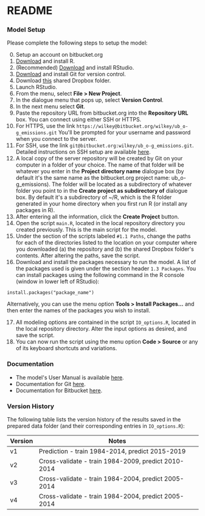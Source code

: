 # README #

### Model Setup ###

Please complete the following steps to setup the model:

0. Setup an account on bitbucket.org
1. [Download](http://www.r-project.org/) and install R.
2. (Recommended) [Download](http://www.rstudio.com/products/rstudio/download/) and install RStudio.
3. [Download](http://git-scm.com/downloads) and install Git for version control.
4. Download [this](https://www.dropbox.com/sh/m8rqvurad4wuzyr/AAANOLPsDGr6m5UFkrdtf24Ga?dl=0) shared Dropbox folder.
5. Launch RStudio.
6. From the menu, select **File > New Project**.
7. In the dialogue menu that pops up, select **Version Control**.
8. In the next menu select **Git**.
9. Paste the repository URL from bitbucket.org into the **Repository URL** box. You can connect using either SSH or HTTPS.
10. For HTTPS, use the link `https://wilkey@bitbucket.org/wilkey/ub_o-g_emissions.git` You'll be prompted for your username and password when you connect to the server.
11. For SSH, use the link `git@bitbucket.org:wilkey/ub_o-g_emissions.git`. Detailed instructions on SSH setup are available [here](https://confluence.atlassian.com/display/BITBUCKET/Set+up+SSH+for+Git).
12. A local copy of the server repository will be created by Git on your computer in a folder of your choice. The name of that folder will be whatever you enter in the **Project directory name** dialogue box (by default it's the same name as the bitbucket.org project name: ub_o-g_emissions). The folder will be located as a subdirectory of whatever folder you point to in the **Create project as subdirectory of** dialogue box. By default it's a subdirectory of ~/R, which is the R folder generated in your home directory when you first run R (or install any packages in R).
13. After entering all the information, click the **Create Project** button.
14. Open the script `main.R`, located in the local repository directory you created previously. This is the main script for the model.
15. Under the section of the scripts labeled `#1.1 Paths`, change the paths for each of the directories listed to the location on your computer where you downloaded (a) the repository and (b) the shared Dropbox folder's contents. After altering the paths, save the script.
16. Download and install the packages necessary to run the model. A list of the packages used is given under the section header `1.3 Packages`. You can install packages using the following command in the R console (window in lower left of RStudio):

   ```  
   install.packages("package_name")  
   ```  

   Alternatively, you can use the menu option **Tools > Install Packages...** and then enter the names of the packages you wish to install.  

17. All modeling options are contained in the script `IO_options.R`, located in the local repository directory. Alter the input options as desired, and save the script.
18. You can now run the script using the menu option **Code > Source** or any of its keyboard shortcuts and variations.

### Documentation ###

* The model's User Manual is available [here](https://www.dropbox.com/s/1votw5ndec6yqz7/User%20Manual%20for%20Uinta%20Basin%20Oil%20and%20Gas%20Production%20Model.pdf?dl=0).
* Documentation for Git [here](http://git-scm.com/doc).
* Documentation for Bitbucket [here](https://confluence.atlassian.com/x/bgozDQ).

### Version History ###

The following table lists the version history of the results saved in the prepared data folder (and their corresponding entries in `IO_options.R`):

| Version | Notes                                               |
|---------|-----------------------------------------------------|
| v1      | Prediction - train 1984-2014, predict 2015-2019     |
| v2      | Cross-validate - train 1984-2009, predict 2010-2014 |
| v3      | Cross-validate - train 1984-2004, predict 2005-2014 |
| v4      | Cross-validate - train 1984-2004, predict 2005-2014 |